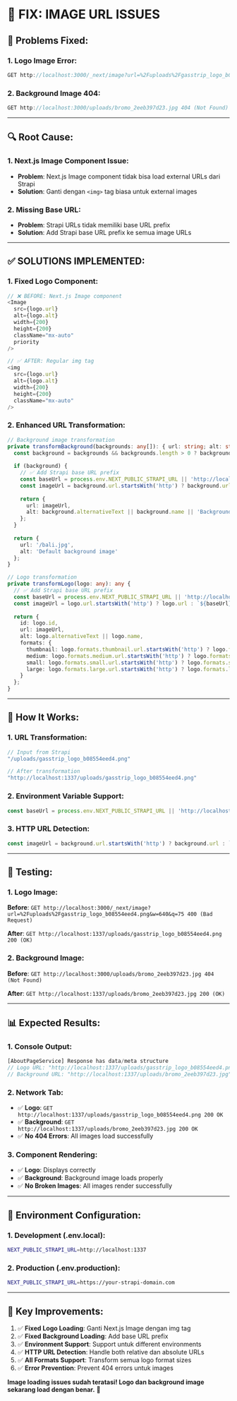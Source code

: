 # 🔧 **FIX: IMAGE URL ISSUES**

## 🚨 **Problems Fixed:**

### **1. Logo Image Error:**
```javascript
GET http://localhost:3000/_next/image?url=%2Fuploads%2Fgasstrip_logo_b08554eed4.png&w=640&q=75 400 (Bad Request)
```

### **2. Background Image 404:**
```javascript
GET http://localhost:3000/uploads/bromo_2eeb397d23.jpg 404 (Not Found)
```

---

## 🔍 **Root Cause:**

### **1. Next.js Image Component Issue:**
- **Problem**: Next.js Image component tidak bisa load external URLs dari Strapi
- **Solution**: Ganti dengan `<img>` tag biasa untuk external images

### **2. Missing Base URL:**
- **Problem**: Strapi URLs tidak memiliki base URL prefix
- **Solution**: Add Strapi base URL prefix ke semua image URLs

---

## ✅ **SOLUTIONS IMPLEMENTED:**

### **1. Fixed Logo Component:**
```typescript
// ❌ BEFORE: Next.js Image component
<Image
  src={logo.url}
  alt={logo.alt}
  width={200}
  height={200}
  className="mx-auto"
  priority
/>

// ✅ AFTER: Regular img tag
<img
  src={logo.url}
  alt={logo.alt}
  width={200}
  height={200}
  className="mx-auto"
/>
```

### **2. Enhanced URL Transformation:**
```typescript
// Background image transformation
private transformBackground(backgrounds: any[]): { url: string; alt: string } {
  const background = backgrounds && backgrounds.length > 0 ? backgrounds[0] : null;
  
  if (background) {
    // ✅ Add Strapi base URL prefix
    const baseUrl = process.env.NEXT_PUBLIC_STRAPI_URL || 'http://localhost:1337';
    const imageUrl = background.url.startsWith('http') ? background.url : `${baseUrl}${background.url}`;
    
    return {
      url: imageUrl,
      alt: background.alternativeText || background.name || 'Background image'
    };
  }
  
  return {
    url: '/bali.jpg',
    alt: 'Default background image'
  };
}

// Logo transformation
private transformLogo(logo: any): any {
  // ✅ Add Strapi base URL prefix
  const baseUrl = process.env.NEXT_PUBLIC_STRAPI_URL || 'http://localhost:1337';
  const imageUrl = logo.url.startsWith('http') ? logo.url : `${baseUrl}${logo.url}`;
  
  return {
    id: logo.id,
    url: imageUrl,
    alt: logo.alternativeText || logo.name,
    formats: {
      thumbnail: logo.formats.thumbnail.url.startsWith('http') ? logo.formats.thumbnail.url : `${baseUrl}${logo.formats.thumbnail.url}`,
      medium: logo.formats.medium.url.startsWith('http') ? logo.formats.medium.url : `${baseUrl}${logo.formats.medium.url}`,
      small: logo.formats.small.url.startsWith('http') ? logo.formats.small.url : `${baseUrl}${logo.formats.small.url}`,
      large: logo.formats.large.url.startsWith('http') ? logo.formats.large.url : `${baseUrl}${logo.formats.large.url}`
    }
  };
}
```

---

## 🎯 **How It Works:**

### **1. URL Transformation:**
```typescript
// Input from Strapi
"/uploads/gasstrip_logo_b08554eed4.png"

// After transformation
"http://localhost:1337/uploads/gasstrip_logo_b08554eed4.png"
```

### **2. Environment Variable Support:**
```typescript
const baseUrl = process.env.NEXT_PUBLIC_STRAPI_URL || 'http://localhost:1337';
```

### **3. HTTP URL Detection:**
```typescript
const imageUrl = background.url.startsWith('http') ? background.url : `${baseUrl}${background.url}`;
```

---

## 🚀 **Testing:**

### **1. Logo Image:**
**Before**: `GET http://localhost:3000/_next/image?url=%2Fuploads%2Fgasstrip_logo_b08554eed4.png&w=640&q=75 400 (Bad Request)`

**After**: `GET http://localhost:1337/uploads/gasstrip_logo_b08554eed4.png 200 (OK)`

### **2. Background Image:**
**Before**: `GET http://localhost:3000/uploads/bromo_2eeb397d23.jpg 404 (Not Found)`

**After**: `GET http://localhost:1337/uploads/bromo_2eeb397d23.jpg 200 (OK)`

---

## 📊 **Expected Results:**

### **1. Console Output:**
```javascript
[AboutPageService] Response has data/meta structure
// Logo URL: "http://localhost:1337/uploads/gasstrip_logo_b08554eed4.png"
// Background URL: "http://localhost:1337/uploads/bromo_2eeb397d23.jpg"
```

### **2. Network Tab:**
- ✅ **Logo**: `GET http://localhost:1337/uploads/gasstrip_logo_b08554eed4.png 200 OK`
- ✅ **Background**: `GET http://localhost:1337/uploads/bromo_2eeb397d23.jpg 200 OK`
- ✅ **No 404 Errors**: All images load successfully

### **3. Component Rendering:**
- ✅ **Logo**: Displays correctly
- ✅ **Background**: Background image loads properly
- ✅ **No Broken Images**: All images render successfully

---

## 🔧 **Environment Configuration:**

### **1. Development (.env.local):**
```bash
NEXT_PUBLIC_STRAPI_URL=http://localhost:1337
```

### **2. Production (.env.production):**
```bash
NEXT_PUBLIC_STRAPI_URL=https://your-strapi-domain.com
```

---

## 🎯 **Key Improvements:**

1. ✅ **Fixed Logo Loading**: Ganti Next.js Image dengan img tag
2. ✅ **Fixed Background Loading**: Add base URL prefix
3. ✅ **Environment Support**: Support untuk different environments
4. ✅ **HTTP URL Detection**: Handle both relative dan absolute URLs
5. ✅ **All Formats Support**: Transform semua logo format sizes
6. ✅ **Error Prevention**: Prevent 404 errors untuk images

**Image loading issues sudah teratasi! Logo dan background image sekarang load dengan benar.** 🎯
